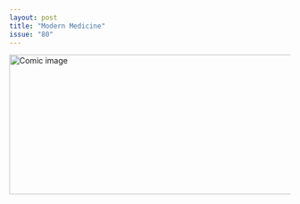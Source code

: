 ```yaml
---
layout: post
title: "Modern Medicine"
issue: "80"
---
```

<img src="{{ site.url }}/comics/80.png" title="You may also be interested in one of my magnetic bracelets!" alt="Comic image" width="780px" height="250px"/>

